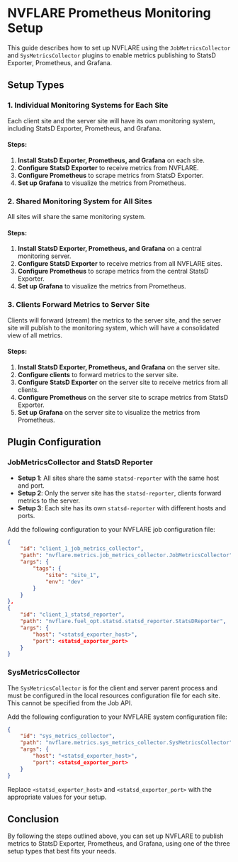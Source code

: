 # NVFLARE Prometheus Monitoring Setup

This guide describes how to set up NVFLARE using the `JobMetricsCollector` and `SysMetricsCollector` plugins to enable metrics publishing to StatsD Exporter, Prometheus, and Grafana.

## Setup Types

### 1. Individual Monitoring Systems for Each Site

Each client site and the server site will have its own monitoring system, including StatsD Exporter, Prometheus, and Grafana.

#### Steps:
1. **Install StatsD Exporter, Prometheus, and Grafana** on each site.
2. **Configure StatsD Exporter** to receive metrics from NVFLARE.
3. **Configure Prometheus** to scrape metrics from StatsD Exporter.
4. **Set up Grafana** to visualize the metrics from Prometheus.

### 2. Shared Monitoring System for All Sites

All sites will share the same monitoring system.

#### Steps:
1. **Install StatsD Exporter, Prometheus, and Grafana** on a central monitoring server.
2. **Configure StatsD Exporter** to receive metrics from all NVFLARE sites.
3. **Configure Prometheus** to scrape metrics from the central StatsD Exporter.
4. **Set up Grafana** to visualize the metrics from Prometheus.

### 3. Clients Forward Metrics to Server Site

Clients will forward (stream) the metrics to the server site, and the server site will publish to the monitoring system, which will have a consolidated view of all metrics.

#### Steps:
1. **Install StatsD Exporter, Prometheus, and Grafana** on the server site.
2. **Configure clients** to forward metrics to the server site.
3. **Configure StatsD Exporter** on the server site to receive metrics from all clients.
4. **Configure Prometheus** on the server site to scrape metrics from StatsD Exporter.
5. **Set up Grafana** on the server site to visualize the metrics from Prometheus.

## Plugin Configuration

### JobMetricsCollector and StatsD Reporter

- **Setup 1**: All sites share the same `statsd-reporter` with the same host and port.
- **Setup 2**: Only the server site has the `statsd-reporter`, clients forward metrics to the server.
- **Setup 3**: Each site has its own `statsd-reporter` with different hosts and ports.

Add the following configuration to your NVFLARE job configuration file:

```json
{
    "id": "client_1_job_metrics_collector",
    "path": "nvflare.metrics.job_metrics_collector.JobMetricsCollector",
    "args": {
        "tags": {
            "site": "site_1",
            "env": "dev"
        }
    }
},
{
    "id": "client_1_statsd_reporter",
    "path": "nvflare.fuel_opt.statsd.statsd_reporter.StatsDReporter",
    "args": {
        "host": "<statsd_exporter_host>",
        "port": <statsd_exporter_port>
    }
}
```

### SysMetricsCollector

The `SysMetricsCollector` is for the client and server parent process and must be configured in the local resources configuration file for each site. This cannot be specified from the Job API.

Add the following configuration to your NVFLARE system configuration file:
```json
{
    "id": "sys_metrics_collector",
    "path": "nvflare.metrics.sys_metrics_collector.SysMetricsCollector",
    "args": {
        "host": "<statsd_exporter_host>",
        "port": <statsd_exporter_port>
    }
}
```

Replace `<statsd_exporter_host>` and `<statsd_exporter_port>` with the appropriate values for your setup.

## Conclusion

By following the steps outlined above, you can set up NVFLARE to publish metrics to StatsD Exporter, Prometheus, and Grafana, using one of the three setup types that best fits your needs.
